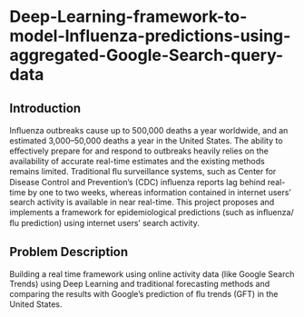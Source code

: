 # Deep-Learning-framework-to-model-Influenza-predictions-using-aggregated-Google-Search-query-data

## Introduction
Inﬂuenza outbreaks cause up to 500,000 deaths a year worldwide, and an estimated 3,000–50,000 deaths a year in the United States. The ability to eﬀectively prepare for and respond to outbreaks heavily relies on the availability of accurate real-time estimates and the existing methods remains limited. Traditional ﬂu surveillance systems, such as Center for Disease Control and Prevention’s (CDC) inﬂuenza reports lag behind real-time by one to two weeks, whereas information contained in internet users’ search activity is available in near real-time. This project proposes and implements a framework for epidemiological predictions (such as inﬂuenza/ﬂu prediction) using internet users’ search activity.
## Problem Description
Building a real time framework using online activity data (like Google Search Trends) using Deep Learning and traditional forecasting methods and comparing the results with Google’s prediction of ﬂu trends (GFT) in the United States.


